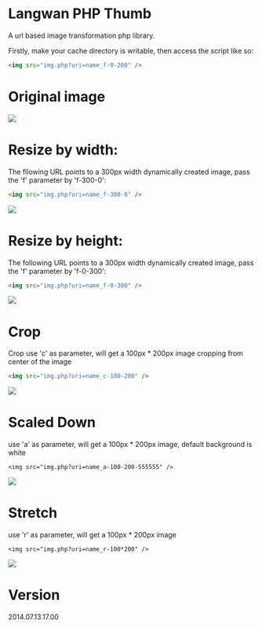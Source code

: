 Langwan PHP Thumb
=================

A url based image transformation php library.


Firstly, make your cache directory is writable, then access the script like so:

```html
<img src="img.php?uri=name_f-0-200" />
```

Original image
==============

![](http://langwan.08mi.com/site/img?uri=BAF3FDFE-1EE1-3B1D-C184-0F527BEF5F34)

Resize by width:
================

The fllowing URL points to a 300px width dynamically created image, pass the 'f' parameter by 'f-300-0':

```html
<img src="img.php?uri=name_f-300-0" />
```

![](http://langwan.08mi.com/site/img?uri=BAF3FDFE-1EE1-3B1D-C184-0F527BEF5F34_f-300-0)

Resize by height:
=================

The following URL points to a 300px width dynamically created image, pass the 'f' parameter by 'f-0-300':

```html
<img src="img.php?uri=name_f-0-300" />
```

![](http://langwan.08mi.com/site/img?uri=BAF3FDFE-1EE1-3B1D-C184-0F527BEF5F34_f-0-300)

Crop
====

Crop use 'c' as parameter, will get a 100px * 200px image cropping from center of the image

```html
<img src="img.php?uri=name_c-100-200" />
```

![](http://langwan.08mi.com/site/img?uri=BAF3FDFE-1EE1-3B1D-C184-0F527BEF5F34_c-100-200)

Scaled Down
===========

use 'a' as parameter, will get a 100px * 200px image, default background is white

```
<img src="img.php?uri=name_a-100-200-555555" />
```

![](http://langwan.08mi.com/site/img?uri=BAF3FDFE-1EE1-3B1D-C184-0F527BEF5F34_a-100-200-555555)

Stretch
=======

use 'r' as parameter, will get a 100px * 200px image
```
<img src="img.php?uri=name_r-100*200" />
```

![](http://langwan.08mi.com/site/img?uri=BAF3FDFE-1EE1-3B1D-C184-0F527BEF5F34_r-100-200)

Version
=======
2014.07.13.17.00
